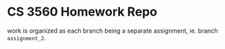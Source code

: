 # CS 3560 Homework Repo

work is organized as each branch being a separate assignment, ie. branch `assignment_2`.
